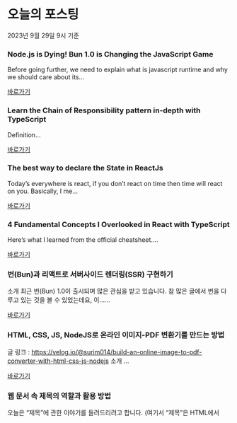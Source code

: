 # 오늘의 포스팅 
2023년 9월 29일 9시 기준 

### Node.js is Dying! Bun 1.0 is Changing the JavaScript Game 

 Before going further, we need to explain what is javascript runtime and why we should care about its... 

 [바로가기](https://medium.com/javascript-in-plain-english/node-js-is-dying-bun-1-0-is-changing-the-javascript-game-2892d4ff6921?responsesOpen=true&sortBy=REVERSE_CHRON&source=topic_portal_recommended_stories---------0-107----------javascript----------8c9466af_f961_4e0c_a101_38fab457cfd2-------) 

### Learn the Chain of Responsibility pattern in-depth with TypeScript 

 Definition... 

 [바로가기](https://medium.com/@vahid.vdn/learn-the-chain-of-responsibility-pattern-in-depth-with-typescript-4336f8fb4afb?responsesOpen=true&sortBy=REVERSE_CHRON&source=topic_portal_recommended_stories---------0-84----------typescript----------7e57b7ca_86d8_4142_a572_9f6b890e8ecf-------) 

### The best way to declare the State in ReactJs 

 Today’s everywhere is react, if you don’t react on time then time will react on you. Basically, I me... 

 [바로가기](https://medium.com/@ishwardeoolkar171/the-best-way-to-declare-the-state-in-reactjs-97a7aea9efe5?responsesOpen=true&sortBy=REVERSE_CHRON&source=topic_portal_recommended_stories---------0-84----------frontend----------6239418a_dbf6_4cb7_a2bd_57a4dc8e2f5f-------) 

### 4 Fundamental Concepts I Overlooked in React with TypeScript 

 Here’s what I learned from the official cheatsheet.... 

 [바로가기](https://medium.com/@colliethecocky/4-fundamental-concepts-i-overlook-in-react-with-typescript-3de2302bd2f2?responsesOpen=true&sortBy=REVERSE_CHRON&source=topic_portal_recommended_stories---------0-84----------reactjs----------c89f11b6_96e9_4ba0_abdb_64f052624300-------) 

###  번(Bun)과 리액트로 서버사이드 렌더링(SSR) 구현하기 

 소개 최근 번(Bun) 1.0이 출시되며 많은 관심을 받고 있습니다. 참 많은 글에서 번을 다루고 있는 것을 볼 수 있었는데요, 이…... 

 [바로가기](https://kofearticle.substack.com/p/korean-fe-article-bun-ssr) 

###  HTML, CSS, JS, NodeJS로 온라인 이미지-PDF 변환기를 만드는 방법 

 글 링크 : https://velog.io/@surim014/build-an-online-image-to-pdf-converter-with-html-css-js-nodejs 소개 ... 

 [바로가기](https://kofearticle.substack.com/p/korean-fe-article-html-css-js-nodejs) 

### 웹 문서 속 제목의 역할과 활용 방법 

 오늘은 “제목”에 관한 이야기를 들려드리려고 합니다. (여기서 “제목”은 HTML에서 <title> 태그가 아닌, <h> 태그입니다.) 정답이 있진 않습니다. 각 용도에 맞춰서 너... 

 [바로가기](https://yozm.wishket.com/magazine/detail/2249/) 

### [FEConf2023 미리보기] Vue → Next.js 주의할 점 

 개발자들이 참여하는 국내 행사는 여럿 있지만, 프론트엔드에 특화해 수백 명 규모가 모이는 컨퍼런스로는 FEConf(프론트엔드 개발 컨퍼런스)가 유일합니다. 올해 FEConf에서는 ... 

 [바로가기](https://yozm.wishket.com/magazine/detail/2248/) 

---

**참조 링크**

- [Korean FE article](https://kofearticle.substack.com) 

- [요즘 IT](https://yozm.wishket.com/magazine) 

- [Medium](https://medium.com) 

